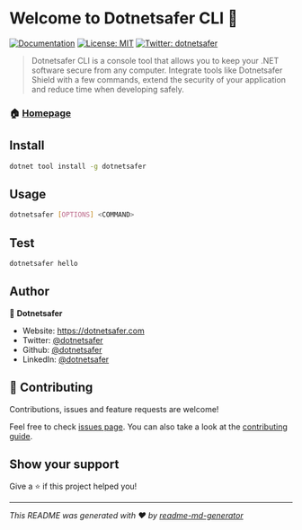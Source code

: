# Welcome to Dotnetsafer CLI 👋
[![Documentation](https://img.shields.io/badge/documentation-yes-brightgreen.svg)](https://dotnetsafer.com/docs/cli)
[![License: MIT](https://img.shields.io/badge/License-MIT-yellow.svg)](#)
[![Twitter: dotnetsafer](https://img.shields.io/twitter/follow/dotnetsafer.svg?style=social)](https://twitter.com/dotnetsafer)

> Dotnetsafer CLI is a console tool that allows you to keep your .NET software secure from any computer.
> Integrate tools like Dotnetsafer Shield with a few commands, extend the security of your application and reduce time when developing safely.

### 🏠 [Homepage](https://dotnetsafer.com)

## Install

```sh
dotnet tool install -g dotnetsafer
```

## Usage

```sh
dotnetsafer [OPTIONS] <COMMAND>
```

## Test

```sh
dotnetsafer hello
```

## Author

👤 **Dotnetsafer**

* Website: https://dotnetsafer.com
* Twitter: [@dotnetsafer](https://twitter.com/dotnetsafer)
* Github: [@dotnetsafer](https://github.com/dotnetsafer)
* LinkedIn: [@dotnetsafer](https://linkedin.com/in/dotnetsafer)

## 🤝 Contributing

Contributions, issues and feature requests are welcome!

Feel free to check [issues page](https://dotnetsafer.com/docs/overview). You can also take a look at the [contributing guide](https://github.com/dotnetsafer/cli/CONTRIBUTING.md).

## Show your support

Give a ⭐️ if this project helped you!


***
_This README was generated with ❤️ by [readme-md-generator](https://github.com/kefranabg/readme-md-generator)_